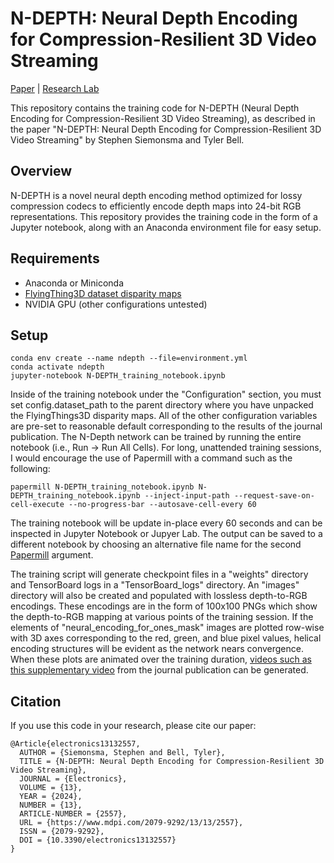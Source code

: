 # N-DEPTH: Neural Depth Encoding for Compression-Resilient 3D Video Streaming
[Paper](https://www.mdpi.com/2079-9292/13/13/2557) | [Research Lab](https://www.holorealitylab.com/)

This repository contains the training code for N-DEPTH (Neural Depth Encoding for Compression-Resilient 3D Video Streaming), as described in the paper "N-DEPTH: Neural Depth Encoding for Compression-Resilient 3D Video Streaming" by Stephen Siemonsma and Tyler Bell.

## Overview

N-DEPTH is a novel neural depth encoding method optimized for lossy compression codecs to efficiently encode depth maps into 24-bit RGB representations. This repository provides the training code in the form of a Jupyter notebook, along with an Anaconda environment file for easy setup.

## Requirements
- Anaconda or Miniconda
- [FlyingThing3D dataset disparity maps](https://lmb.informatik.uni-freiburg.de/resources/datasets/SceneFlowDatasets.en.html)
- NVIDIA GPU (other configurations untested)

## Setup
```
conda env create --name ndepth --file=environment.yml
conda activate ndepth
jupyter-notebook N-DEPTH_training_notebook.ipynb
```
Inside of the training notebook under the "Configuration" section, you must set config.dataset_path to the parent directory where you have unpacked the FlyingThings3D disparity maps.
All of the other configuration variables are pre-set to reasonable default corresponding to the results of the journal publication.
The N-Depth network can be trained by running the entire notebook (i.e., Run -> Run All Cells).
For long, unattended training sessions, I would encourage the use of Papermill with a command such as the following:
```
papermill N-DEPTH_training_notebook.ipynb N-DEPTH_training_notebook.ipynb --inject-input-path --request-save-on-cell-execute --no-progress-bar --autosave-cell-every 60
```
The training notebook will be update in-place every 60 seconds and can be inspected in Jupyter Notebook or Jupyer Lab.
The output can be saved to a different notebook by choosing an alternative file name for the second [Papermill](https://github.com/nteract/papermill) argument.

The training script will generate checkpoint files in a "weights" directory and TensorBoard logs in a "TensorBoard_logs" directory.
An "images" directory will also be created and populated with lossless depth-to-RGB encodings.
These encodings are in the form of 100x100 PNGs which show the depth-to-RGB mapping at various points of the training session.
If the elements of "neural_encoding_for_ones_mask" images are plotted row-wise with 3D axes corresponding to the red, green, and blue pixel values, helical encoding structures will be evident as the network nears convergence.
When these plots are animated over the training duration, [videos such as this supplementary video](https://zenodo.org/records/11399505/files/N-DEPTH-RGB-15s.mp4) from the journal publication can be generated.

## Citation

If you use this code in your research, please cite our paper:
```
@Article{electronics13132557,
  AUTHOR = {Siemonsma, Stephen and Bell, Tyler},
  TITLE = {N-DEPTH: Neural Depth Encoding for Compression-Resilient 3D Video Streaming},
  JOURNAL = {Electronics},
  VOLUME = {13},
  YEAR = {2024},
  NUMBER = {13},
  ARTICLE-NUMBER = {2557},
  URL = {https://www.mdpi.com/2079-9292/13/13/2557},
  ISSN = {2079-9292},
  DOI = {10.3390/electronics13132557}
}
```
